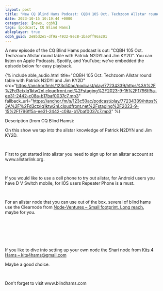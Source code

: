 ```yaml
---
layout: post
title: "New CQ Blind Hams Podcast: CQBH 105 Oct. Techzoom Allstar round table with Patrick N2DYI and Jim KY2D"
date: 2023-10-15 10:19:44 +0000
categories: [news, cqbh]
tags: [podcast, CQ Blind Hams]
ableplayer: true
cqbh_guid: 2e8bd2e5-df9a-4932-8ec8-1ba0ff96a201
---
```


A new episode of the CQ Blind Hams podcast is out: "CQBH 105 Oct. Techzoom Allstar round table with Patrick N2DYI and Jim KY2D". You can listen on Apple Podcasts, Spotify, and YouTube; we’ve embedded the episode below for easy playback.

{% include able_audio.html title="CQBH 105 Oct. Techzoom Allstar round table with Patrick N2DYI and Jim KY2D" src="https://anchor.fm/s/123c50ac/podcast/play/77234339/https%3A%2F%2Fd3ctxlq1ktw2nl.cloudfront.net%2Fstaging%2F2023-9-15%2F1796ff5a-ee31-2442-c08a-b17baf0037c7.mp3" fallback_url="https://anchor.fm/s/123c50ac/podcast/play/77234339/https%3A%2F%2Fd3ctxlq1ktw2nl.cloudfront.net%2Fstaging%2F2023-9-15%2F1796ff5a-ee31-2442-c08a-b17baf0037c7.mp3" %}

Description (from CQ Blind Hams):

<p>On this show we tap into the allstar knowledge of Patrick N2DYN and Jim KY2D.</p>
<p><br></p>
<p> First to get started into allstar you need to sign up for an allstar account at www.allstarlink.org.</p>
<p><br></p>
<p>If you would like to use a cell phone to try out allstar, for Android users you have D V Switch mobile, for IOS users Repeater Phone is a must.</p>
<p><br></p>
<p>For an allstar node that you can use out of the box. several of blind hams use the Clearnode from <a href="https://www.node-ventures.com/">Node-Ventures – Small footprint. Long reach.</a> maybe for you.</p>
<p><br></p>
<p><br></p>
<p><br></p>
<p>If you like to dive into setting up your own node the Shari node from <a href="https://kits4hams.com/">Kits 4 Hams – kits4hams@gmail.com</a></p>
<p>Maybe a good choice.</p>
<p><br></p>
<p>Don&#39;t forget to visit www.blindhams.com</p>
